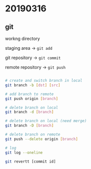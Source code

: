 # 20190316

## git

workng directory

staging area
-> `git add`

git repository
-> `git commit`

remote repository
-> `git push`

```sh

# create and switch branch in local
git branch -b [dst] [src]

# add branch to remote
git push origin [branch]

# delete branch on local
git branch -d [branch]

# delete branch on local (need merge)
git branch -D [branch]

# delete branch on remote
git push --delete origin [branch]

# log
git log --oneline

git revertt [commit id]

```